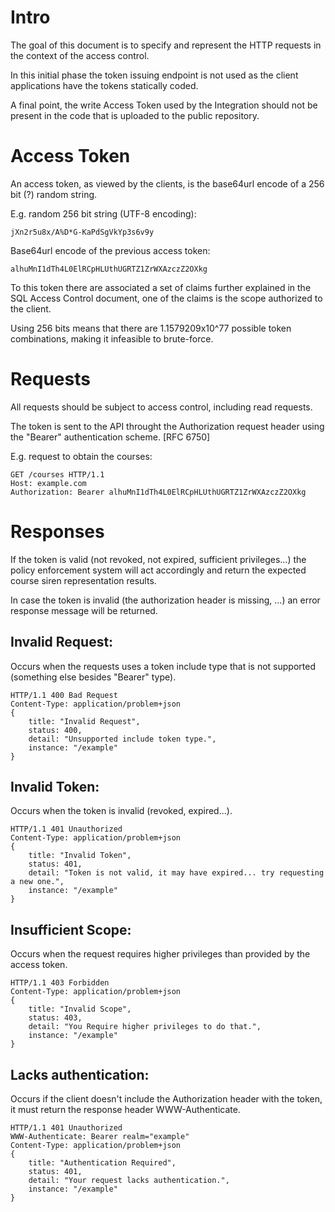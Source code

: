 # Intro

The goal of this document is to specify and represent the HTTP requests in the context of the access control.

In this initial phase the token issuing endpoint is not used as the client applications have the tokens statically coded.

A final point, the write Access Token used by the Integration should not be present in the code that is uploaded to the public repository.


# Access Token

An access token, as viewed by the clients, is the base64url encode of a 256 bit (?) random string.

E.g. random 256 bit string (UTF-8 encoding):
```
jXn2r5u8x/A%D*G-KaPdSgVkYp3s6v9y 
```

Base64url encode of the previous access token:
```
alhuMnI1dTh4L0ElRCpHLUthUGRTZ1ZrWXAzczZ2OXkg
```

To this token there are associated a set of claims further explained in the SQL Access Control document, one of the claims is the scope authorized to the client.

Using 256 bits means that there are 1.1579209x10^77 possible token combinations, making it infeasible to brute-force.

# Requests

All requests should be subject to access control, including read requests.

The token is sent to the API throught the Authorization request header using the "Bearer" authentication scheme. [RFC 6750]

E.g. request to obtain the courses:

```
GET /courses HTTP/1.1
Host: example.com
Authorization: Bearer alhuMnI1dTh4L0ElRCpHLUthUGRTZ1ZrWXAzczZ2OXkg
```

# Responses

If the token is valid (not revoked, not expired, sufficient privileges...) the policy enforcement system will act accordingly and return the expected course siren representation results.

In case the token is invalid (the authorization header is missing, ...) an error response message will be returned.


## Invalid Request:
Occurs when the requests uses a token include type that is not supported (something else besides "Bearer" type).

```
HTTP/1.1 400 Bad Request
Content-Type: application/problem+json
{
    title: "Invalid Request",
    status: 400,
    detail: "Unsupported include token type.",
    instance: "/example"
}
```

## Invalid Token:
Occurs when the token is invalid (revoked, expired...).

```
HTTP/1.1 401 Unauthorized
Content-Type: application/problem+json
{
    title: "Invalid Token",
    status: 401,
    detail: "Token is not valid, it may have expired... try requesting a new one.",
    instance: "/example"
}
```

## Insufficient Scope:
Occurs when the request requires higher privileges than provided by the access token.

```
HTTP/1.1 403 Forbidden
Content-Type: application/problem+json
{
    title: "Invalid Scope",
    status: 403,
    detail: "You Require higher privileges to do that.",
    instance: "/example"
}
```

## Lacks authentication:
Occurs if the client doesn't include the Authorization header with the token, it must return the response header WWW-Authenticate.

```
HTTP/1.1 401 Unauthorized
WWW-Authenticate: Bearer realm="example"
Content-Type: application/problem+json
{
    title: "Authentication Required",
    status: 401,
    detail: "Your request lacks authentication.",
    instance: "/example"
}
```